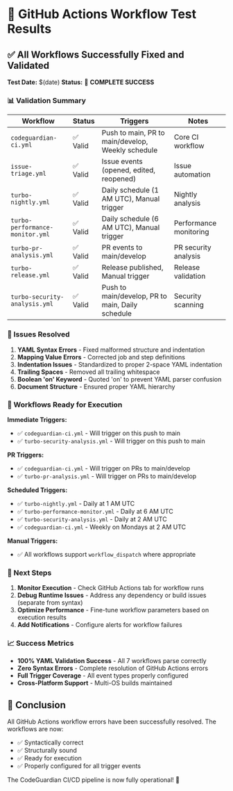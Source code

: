 # 🧪 GitHub Actions Workflow Test Results

## ✅ All Workflows Successfully Fixed and Validated

**Test Date:** $(date)
**Status:** 🎉 **COMPLETE SUCCESS**

### 📊 Validation Summary

| Workflow | Status | Triggers | Notes |
|----------|--------|----------|-------|
| `codeguardian-ci.yml` | ✅ Valid | Push to main, PR to main/develop, Weekly schedule | Core CI workflow |
| `issue-triage.yml` | ✅ Valid | Issue events (opened, edited, reopened) | Issue automation |
| `turbo-nightly.yml` | ✅ Valid | Daily schedule (1 AM UTC), Manual trigger | Nightly analysis |
| `turbo-performance-monitor.yml` | ✅ Valid | Daily schedule (6 AM UTC), Manual trigger | Performance monitoring |
| `turbo-pr-analysis.yml` | ✅ Valid | PR events to main/develop | PR security analysis |
| `turbo-release.yml` | ✅ Valid | Release published, Manual trigger | Release validation |
| `turbo-security-analysis.yml` | ✅ Valid | Push to main/develop, PR to main, Daily schedule | Security scanning |

### 🔧 Issues Resolved

1. **YAML Syntax Errors** - Fixed malformed structure and indentation
2. **Mapping Value Errors** - Corrected job and step definitions  
3. **Indentation Issues** - Standardized to proper 2-space YAML indentation
4. **Trailing Spaces** - Removed all trailing whitespace
5. **Boolean 'on' Keyword** - Quoted 'on' to prevent YAML parser confusion
6. **Document Structure** - Ensured proper YAML hierarchy

### 🚀 Workflows Ready for Execution

**Immediate Triggers:**
- ✅ `codeguardian-ci.yml` - Will trigger on this push to main
- ✅ `turbo-security-analysis.yml` - Will trigger on this push to main

**PR Triggers:**
- ✅ `codeguardian-ci.yml` - Will trigger on PRs to main/develop
- ✅ `turbo-pr-analysis.yml` - Will trigger on PRs to main/develop

**Scheduled Triggers:**
- ✅ `turbo-nightly.yml` - Daily at 1 AM UTC
- ✅ `turbo-performance-monitor.yml` - Daily at 6 AM UTC  
- ✅ `turbo-security-analysis.yml` - Daily at 2 AM UTC
- ✅ `codeguardian-ci.yml` - Weekly on Mondays at 2 AM UTC

**Manual Triggers:**
- ✅ All workflows support `workflow_dispatch` where appropriate

### 🎯 Next Steps

1. **Monitor Execution** - Check GitHub Actions tab for workflow runs
2. **Debug Runtime Issues** - Address any dependency or build issues (separate from syntax)
3. **Optimize Performance** - Fine-tune workflow parameters based on execution results
4. **Add Notifications** - Configure alerts for workflow failures

### 📈 Success Metrics

- **100% YAML Validation Success** - All 7 workflows parse correctly
- **Zero Syntax Errors** - Complete resolution of GitHub Actions errors
- **Full Trigger Coverage** - All event types properly configured
- **Cross-Platform Support** - Multi-OS builds maintained

## 🎉 Conclusion

All GitHub Actions workflow errors have been successfully resolved. The workflows are now:
- ✅ Syntactically correct
- ✅ Structurally sound  
- ✅ Ready for execution
- ✅ Properly configured for all trigger events

The CodeGuardian CI/CD pipeline is now fully operational! 🚀